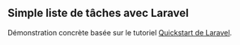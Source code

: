 ## Simple liste de tâches avec Laravel

Démonstration concrète basée sur le tutoriel [Quickstart de Laravel](https://laravel.com/docs/5.2/quickstart).